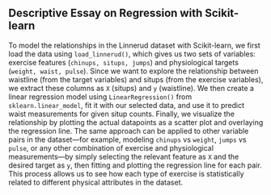 ## Descriptive Essay on Regression with Scikit-learn

To model the relationships in the Linnerud dataset with Scikit-learn, we first load the data using `load_linnerud()`, which gives us two sets of variables: exercise features (`chinups, situps, jumps`) and physiological targets (`weight, waist, pulse`). Since we want to explore the relationship between waistline (from the target variables) and situps (from the exercise variables), we extract these columns as `X` (situps) and `y` (waistline). We then create a linear regression model using `LinearRegression()` from `sklearn.linear_model`, fit it with our selected data, and use it to predict waist measurements for given situp counts. Finally, we visualize the relationship by plotting the actual datapoints as a scatter plot and overlaying the regression line. The same approach can be applied to other variable pairs in the dataset—for example, modeling `chinups` vs `weight`, `jumps` vs `pulse`, or any other combination of exercise and physiological measurements—by simply selecting the relevant feature as `X` and the desired target as `y`, then fitting and plotting the regression line for each pair. This process allows us to see how each type of exercise is statistically related to different physical attributes in the dataset.